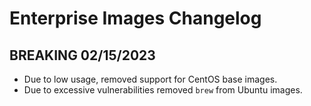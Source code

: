 # Enterprise Images Changelog

## BREAKING 02/15/2023

- Due to low usage, removed support for CentOS base images.
- Due to excessive vulnerabilities removed `brew` from Ubuntu images.
